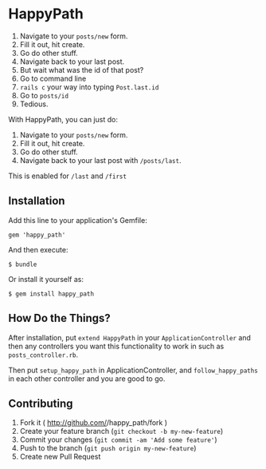 # HappyPath

1. Navigate to your `posts/new` form.
2. Fill it out, hit create.
3. Go do other stuff.
4. Navigate back to your last post.
5. But wait what was the id of that post?
6. Go to command line
7. `rails c` your way into typing `Post.last.id`
8. Go to `posts/id`
9. Tedious.

With HappyPath, you can just do:

1. Navigate to your `posts/new` form.
2. Fill it out, hit create.
3. Go do other stuff.
4. Navigate back to your last post with `/posts/last`.

This is enabled for `/last` and `/first`

## Installation

Add this line to your application's Gemfile:

    gem 'happy_path'

And then execute:

    $ bundle

Or install it yourself as:

    $ gem install happy_path

## How Do the Things?

After installation, put `extend HappyPath` in your `ApplicationController` and then any controllers you want this functionality to work in such as `posts_controller.rb`.

Then put `setup_happy_path` in ApplicationController, and `follow_happy_paths` in each other controller and you are good to go.

## Contributing

1. Fork it ( http://github.com/<my-github-username>/happy_path/fork )
2. Create your feature branch (`git checkout -b my-new-feature`)
3. Commit your changes (`git commit -am 'Add some feature'`)
4. Push to the branch (`git push origin my-new-feature`)
5. Create new Pull Request

